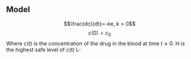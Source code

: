 ## Model
$$\frac{dc}{dt}=-ke, k > 0$$
$$c(0)=c_0$$
Where $c(t)$ is the concentration of the drug in the blood at time $t \geq 0$.
H is the highest safe level of c(t)
L-